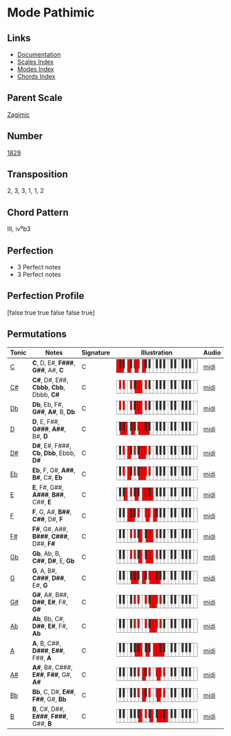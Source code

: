 # Mode Pathimic

## Links

- [Documentation](README.md)
- [Scales Index](Scales.md)
- [Modes Index](Modes.md)
- [Chords Index](Chords.md)

## Parent Scale

[Zagimic](ScaleZagimic.md)

## Number

[1829](https://ianring.com/musictheory/scales/1829)

## Transposition

2, 3, 3, 1, 1, 2

## Chord Pattern

III, iv⁰b3

## Perfection

- 3 Perfect notes
- 3 Perfect notes

## Perfection Profile

[false true true false false true]

## Permutations

| Tonic | Notes | Signature | Illustration | Audio |
|-------|-------|-----------|--------------|-------|
| [C](ModeCNaturalPathimic.md) | **C**, D, E#, **F###**, **G##**, A#, **C** | C | ![CNaturalPathimic](ModeCNaturalPathimic.png) | [midi](https://github.com/edipermadi/music/blob/main/docs/ModeCNaturalPathimic.mid?raw=true) |
| [C#](ModeCSharpPathimic.md) | **C#**, D#, E##, **Cbbb**, **Cbb**, Dbbb, **C#** | C | ![CSharpPathimic](ModeCSharpPathimic.png) | [midi](https://github.com/edipermadi/music/blob/main/docs/ModeCSharpPathimic.mid?raw=true) |
| [Db](ModeDFlatPathimic.md) | **Db**, Eb, F#, **G##**, **A#**, B, **Db** | C | ![DFlatPathimic](ModeDFlatPathimic.png) | [midi](https://github.com/edipermadi/music/blob/main/docs/ModeDFlatPathimic.mid?raw=true) |
| [D](ModeDNaturalPathimic.md) | **D**, E, F##, **G###**, **A##**, B#, **D** | C | ![DNaturalPathimic](ModeDNaturalPathimic.png) | [midi](https://github.com/edipermadi/music/blob/main/docs/ModeDNaturalPathimic.mid?raw=true) |
| [D#](ModeDSharpPathimic.md) | **D#**, E#, F###, **Cb**, **Dbb**, Ebbb, **D#** | C | ![DSharpPathimic](ModeDSharpPathimic.png) | [midi](https://github.com/edipermadi/music/blob/main/docs/ModeDSharpPathimic.mid?raw=true) |
| [Eb](ModeEFlatPathimic.md) | **Eb**, F, G#, **A##**, **B#**, C#, **Eb** | C | ![EFlatPathimic](ModeEFlatPathimic.png) | [midi](https://github.com/edipermadi/music/blob/main/docs/ModeEFlatPathimic.mid?raw=true) |
| [E](ModeENaturalPathimic.md) | **E**, F#, G##, **A###**, **B##**, C##, **E** | C | ![ENaturalPathimic](ModeENaturalPathimic.png) | [midi](https://github.com/edipermadi/music/blob/main/docs/ModeENaturalPathimic.mid?raw=true) |
| [F](ModeFNaturalPathimic.md) | **F**, G, A#, **B##**, **C##**, D#, **F** | C | ![FNaturalPathimic](ModeFNaturalPathimic.png) | [midi](https://github.com/edipermadi/music/blob/main/docs/ModeFNaturalPathimic.mid?raw=true) |
| [F#](ModeFSharpPathimic.md) | **F#**, G#, A##, **B###**, **C###**, D##, **F#** | C | ![FSharpPathimic](ModeFSharpPathimic.png) | [midi](https://github.com/edipermadi/music/blob/main/docs/ModeFSharpPathimic.mid?raw=true) |
| [Gb](ModeGFlatPathimic.md) | **Gb**, Ab, B, **C##**, **D#**, E, **Gb** | C | ![GFlatPathimic](ModeGFlatPathimic.png) | [midi](https://github.com/edipermadi/music/blob/main/docs/ModeGFlatPathimic.mid?raw=true) |
| [G](ModeGNaturalPathimic.md) | **G**, A, B#, **C###**, **D##**, E#, **G** | C | ![GNaturalPathimic](ModeGNaturalPathimic.png) | [midi](https://github.com/edipermadi/music/blob/main/docs/ModeGNaturalPathimic.mid?raw=true) |
| [G#](ModeGSharpPathimic.md) | **G#**, A#, B##, **D##**, **E#**, F#, **G#** | C | ![GSharpPathimic](ModeGSharpPathimic.png) | [midi](https://github.com/edipermadi/music/blob/main/docs/ModeGSharpPathimic.mid?raw=true) |
| [Ab](ModeAFlatPathimic.md) | **Ab**, Bb, C#, **D##**, **E#**, F#, **Ab** | C | ![AFlatPathimic](ModeAFlatPathimic.png) | [midi](https://github.com/edipermadi/music/blob/main/docs/ModeAFlatPathimic.mid?raw=true) |
| [A](ModeANaturalPathimic.md) | **A**, B, C##, **D###**, **E##**, F##, **A** | C | ![ANaturalPathimic](ModeANaturalPathimic.png) | [midi](https://github.com/edipermadi/music/blob/main/docs/ModeANaturalPathimic.mid?raw=true) |
| [A#](ModeASharpPathimic.md) | **A#**, B#, C###, **E##**, **F##**, G#, **A#** | C | ![ASharpPathimic](ModeASharpPathimic.png) | [midi](https://github.com/edipermadi/music/blob/main/docs/ModeASharpPathimic.mid?raw=true) |
| [Bb](ModeBFlatPathimic.md) | **Bb**, C, D#, **E##**, **F##**, G#, **Bb** | C | ![BFlatPathimic](ModeBFlatPathimic.png) | [midi](https://github.com/edipermadi/music/blob/main/docs/ModeBFlatPathimic.mid?raw=true) |
| [B](ModeBNaturalPathimic.md) | **B**, C#, D##, **E###**, **F###**, G##, **B** | C | ![BNaturalPathimic](ModeBNaturalPathimic.png) | [midi](https://github.com/edipermadi/music/blob/main/docs/ModeBNaturalPathimic.mid?raw=true) |
